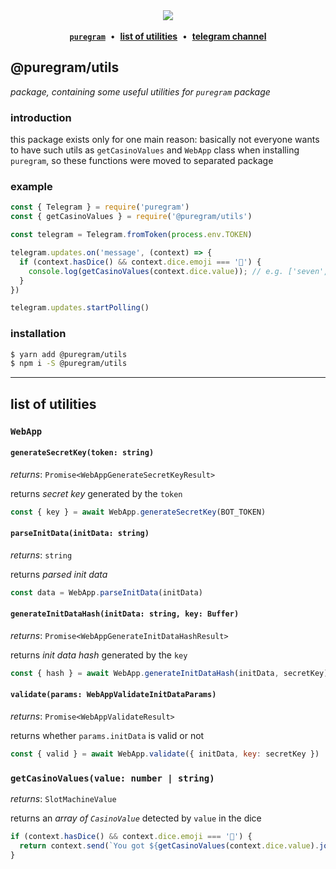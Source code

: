 <div align='center'>
  <img src='https://i.imgur.com/ZzjmE8i.png' />
</div>

<br />

<div align='center'>
  <a href='https://github.com/nitreojs/puregram'><b><code>puregram</code></b></a>
  <span>&nbsp;•&nbsp;</span>
  <a href='#list-of-utilities'><b>list of utilities</b></a>
  <span>&nbsp;•&nbsp;</span>
  <a href='https://t.me/puregram'><b>telegram channel</b></a>
</div>

## @puregram/utils

_package, containing some useful utilities for `puregram` package_

### introduction

this package exists only for one main reason: basically not everyone wants to have such utils as `getCasinoValues` and `WebApp` class when installing `puregram`, so these functions were moved to separated package

### example

```js
const { Telegram } = require('puregram')
const { getCasinoValues } = require('@puregram/utils')

const telegram = Telegram.fromToken(process.env.TOKEN)

telegram.updates.on('message', (context) => {
  if (context.hasDice() && context.dice.emoji === '🎰') {
    console.log(getCasinoValues(context.dice.value)); // e.g. ['seven', 'bar', 'grapes']
  }
})

telegram.updates.startPolling()
```

### installation

```sh
$ yarn add @puregram/utils
$ npm i -S @puregram/utils
```

---

## list of utilities

### `WebApp`

#### `generateSecretKey(token: string)`

_returns_: `Promise<WebAppGenerateSecretKeyResult>`

returns _secret key_ generated by the `token`

```js
const { key } = await WebApp.generateSecretKey(BOT_TOKEN)
```

#### `parseInitData(initData: string)`

_returns_: `string`

returns _parsed init data_

```js
const data = WebApp.parseInitData(initData)
```

#### `generateInitDataHash(initData: string, key: Buffer)`

_returns_: `Promise<WebAppGenerateInitDataHashResult>`

returns _init data hash_ generated by the `key`

```js
const { hash } = await WebApp.generateInitDataHash(initData, secretKey)
```

#### `validate(params: WebAppValidateInitDataParams)`

_returns_: `Promise<WebAppValidateResult>`

returns whether `params.initData` is valid or not

```js
const { valid } = await WebApp.validate({ initData, key: secretKey })
```

### `getCasinoValues(value: number | string)`

_returns_: `SlotMachineValue`

returns an _array of `CasinoValue`_ detected by `value` in the dice

```js
if (context.hasDice() && context.dice.emoji === '🎰') {
  return context.send(`You got ${getCasinoValues(context.dice.value).join(', ')}!`)
}
```
